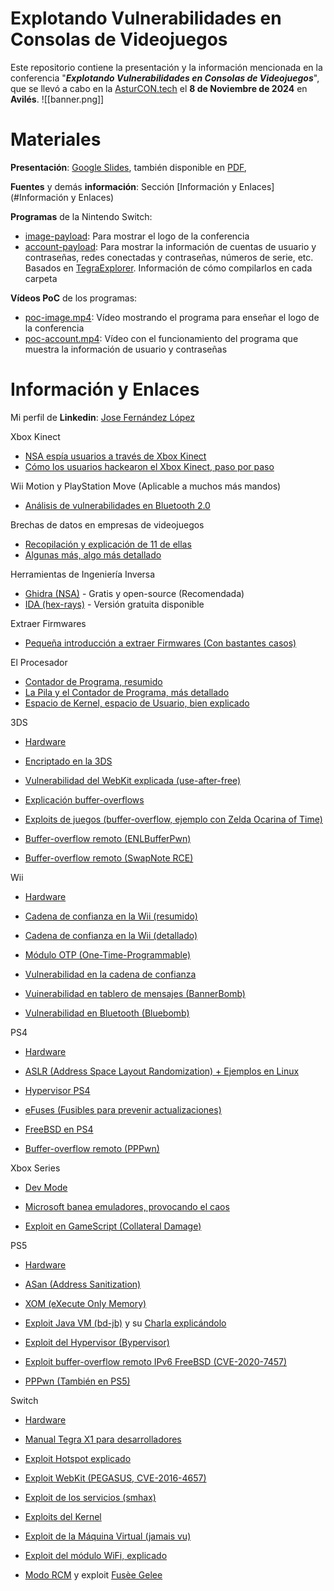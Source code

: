 # Explotando Vulnerabilidades en Consolas de Videojuegos
 Este repositorio contiene la presentación y la información mencionada en la conferencia "***Explotando Vulnerabilidades en Consolas de Videojuegos***", que se llevó a cabo en la [AsturCON.tech](https://asturcon.tech/) el **8 de Noviembre de 2024** en **Avilés**.
 ![[banner.png]]
# Materiales
**Presentación**: [Google Slides](https://docs.google.com/presentation/d/1NGB3Oazw3SAv7Olow2h5vGKE30gEoAXohU6n8PbAEGQ/edit?usp=sharing), también disponible en [PDF](presentacion.pdf),

**Fuentes** y demás **información**: Sección [Información y Enlaces](#Información y Enlaces)

**Programas** de la Nintendo Switch:
- [image-payload](image-payload/): Para mostrar el logo de la conferencia
- [account-payload](account-payload/): Para mostrar la información de cuentas de usuario y contraseñas, redes conectadas y contraseñas, números de serie, etc.
Basados en [TegraExplorer](https://github.com/suchmememanyskill/TegraExplorer). Información de cómo compilarlos en cada carpeta

**Vídeos PoC** de los programas:
- [poc-image.mp4](poc-image.mp4): Vídeo mostrando el programa para enseñar el logo de la conferencia
- [poc-account.mp4](poc-account.mp4): Vídeo con el funcionamiento del programa que muestra la información de usuario y contraseñas
# Información y Enlaces
Mi perfil de **Linkedin**: [Jose Fernández López](https://www.linkedin.com/in/jose-f-l/)

Xbox Kinect
- [NSA espía usuarios a través de Xbox Kinect](https://www.cinemablend.com/games/Xbox-Kinect-NSA-Spying-Was-Done-Consent-Claims-Microsoft-60970.html)
- [Cómo los usuarios hackearon el Xbox Kinect, paso por paso](https://learn.adafruit.com/hacking-the-kinect/overview)

Wii Motion y PlayStation Move (Aplicable a muchos más mandos)
- [Análisis de vulnerabilidades en Bluetooth 2.0](https://openaccess.uoc.edu/bitstream/10609/106368/6/eduseseTFM0120memoria.pdf)

Brechas de datos en empresas de videojuegos
- [Recopilación y explicación de 11 de ellas](https://www.eset.com/uk/about/newsroom/blog/11-massive-video-game-companies-recently-targeted-by-cybercriminals/?srsltid=AfmBOoreHKzGEjVnqBSdCtAsa8BfgjmB98pGPik1t8PAb6LS80OMlDU6)
- [Algunas más, algo más detallado](https://plextrac.com/blog/the-history-of-cybersecurity-in-video-games/)

Herramientas de Ingeniería Inversa
- [Ghidra (NSA)](https://ghidra-sre.org/) - Gratis y open-source (Recomendada)
- [IDA (hex-rays)](https://hex-rays.com/) - Versión gratuita disponible

Extraer Firmwares
- [Pequeña introducción a extraer Firmwares (Con bastantes casos)](https://slava-moskvin.medium.com/extracting-firmware-every-method-explained-e94aa094d0dd)

El Procesador
- [Contador de Programa, resumido](https://www.geeksforgeeks.org/what-is-program-counter/)
- [La Pila y el Contador de Programa, más detallado](https://www.renesas.com/en/support/engineer-school/mcu-programming-peripherals-06?srsltid=AfmBOooXLzNvPHFPW7Zkdcq9VGPTbl6mkELFYvXMrq_KIvrh7kkAgPlg)
- [Espacio de Kernel, espacio de Usuario, bien explicado](https://www.form3.tech/blog/engineering/linux-fundamentals-user-kernel-space)

3DS
- [Hardware](https://3dbrew.org/wiki/Hardware)
- [Encriptado en la 3DS](https://yifan.lu/2016/04/06/the-3ds-cryptosystem/)

- [Vulnerabilidad del WebKit explicada (use-after-free)](https://yifan.lu/2015/01/10/reversing-gateway-ultra-first-stage-part-1/)
- [Explicación buffer-overflows](https://www.coengoedegebure.com/buffer-overflow-attacks-explained/)
- [Exploits de juegos (buffer-overflow, ejemplo con Zelda Ocarina of Time)](https://github.com/yellows8/oot3dhax)
- [Buffer-overflow remoto (ENLBufferPwn)](https://github.com/PabloMK7/ENLBufferPwn)
- [Buffer-overflow remoto (SwapNote RCE)](https://hackerone.com/reports/923240)

Wii
- [Hardware](https://wiibrew.org/wiki/Hardware)
- [Cadena de confianza en la Wii (resumido)](http://wiibrew.org/wiki/Boot_process)
- [Cadena de confianza en la Wii (detallado)](https://www.copetti.org/writings/consoles/wii/)
- [Módulo OTP (One-Time-Programmable)](https://wiibrew.org/wiki/Hardware/OTP)

- [Vulnerabilidad en la cadena de confianza](https://wiibrew.org/wiki/Wii_system_flaws#boot1)
- [Vuinerabilidad en tablero de mensajes (BannerBomb)](https://please.hackmii.com/)
- [Vulnerabilidad en Bluetooth (Bluebomb)](https://github.com/Fullmetal5/bluebomb)

PS4
- [Hardware](https://cturt.github.io/ps4.html)
- [ASLR (Address Space Layout Randomization) + Ejemplos en Linux](https://book.hacktricks.xyz/binary-exploitation/common-binary-protections-and-bypasses/aslr)
- [Hypervisor PS4](https://www.psdevwiki.com/ps5/Hypervisor)
- [eFuses (Fusibles para prevenir actualizaciones)](https://gbatemp.net/threads/faq-efuses.494404/)
- [FreeBSD en PS4](https://www.psdevwiki.com/ps4/Syscalls)

- [Buffer-overflow remoto (PPPwn)](https://github.com/TheOfficialFloW/PPPwn)

Xbox Series
- [Dev Mode](https://www.reddit.com/r/XboxRetailHomebrew/comments/12ikitn/guide_how_to_activate_dev_mode_and_install_dev/)
- [Microsoft banea emuladores, provocando el caos](https://atomix.vg/microsoft-comenzo-a-bloquear-emuladores-en-xbox-series-xs/)

- [Exploit en GameScript (Collateral Damage)](https://github.com/exploits-forsale/collateral-damage)

PS5
- [Hardware](https://hardwear.io/usa-2023/presentation/next-gen-exploitation-exploring-the-PS5-security-landscape.pdf)
- [ASan (Address Sanitization)](https://source.android.com/docs/security/test/asan)
- [XOM (eXecute Only Memory)](https://ps5dev.github.io/ps5-wiki/xom)

- [Exploit Java VM (bd-jb)](https://github.com/TheOfficialFloW/bd-jb) y su [Charla explicándolo](https://www.youtube.com/watch?v=jyyCOoWksbg)
- [Exploit del Hypervisor (Bypervisor)](https://github.com/PS5Dev/Byepervisor/tree/main)
- [Exploit buffer-overflow remoto IPv6 FreeBSD (CVE-2020-7457)](https://nvd.nist.gov/vuln/detail/CVE-2020-7457)
- [PPPwn (También en PS5)](https://github.com/TheOfficialFloW/PPPwn)

Switch
- [Hardware](https://switchbrew.org/wiki/Hardware)
- [Manual Tegra X1 para desarrolladores](https://developer.nvidia.com/embedded/downloads#?search=X1)

- [Exploit Hotspot explicado](https://www.bitdefender.com/en-us/blog/hotforsecurity/using-iphone-bug-hack-switch)
- [Exploit WebKit (PEGASUS, CVE-2016-4657)](https://nvd.nist.gov/vuln/detail/cve-2016-4657)
- [Exploit de los servicios (smhax)](https://switchbrew.org/wiki/Switch_System_Flaws#BootImagePackage_System_Modules)
- [Exploits del Kernel](https://switchbrew.org/wiki/Switch_System_Flaws#Kernel)
- [Exploit de la Máquina Virtual (jamais vu)](https://switchbrew.org/wiki/Switch_System_Flaws#TrustZone)
- [Exploit del módulo WiFi, explicado](https://www.blackhat.com/docs/us-17/thursday/us-17-Artenstein-Broadpwn-Remotely-Compromising-Android-And-iOS-Via-A-Bug-In-Broadcoms-Wifi-Chipsets.pdf)
- [Modo RCM](https://switch.hacks.guide/user_guide/rcm/entering_rcm/) y exploit [Fusèe Gelee](https://misc.ktemkin.com/fusee_gelee_nvidia.pdf)
